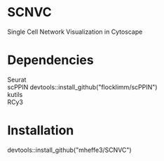 # SCNVC
Single Cell Network Visualization in Cytoscape  

# Dependencies
Seurat  
scPPIN  devtools::install_github("flocklimm/scPPIN")  
kutils  
RCy3  

# Installation
devtools::install_github("mheffe3/SCNVC")  
